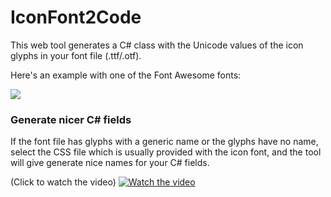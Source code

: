 IconFont2Code
===================

This web tool generates a C# class with the Unicode values of the icon glyphs in your font file (.ttf/.otf).

Here's an example with one of the Font Awesome fonts:

![](https://github.com/andreinitescu/IconFont2Code/blob/master/docs/img/example1.gif)


### Generate nicer C# fields

If the font file has glyphs with a generic name or the glyphs have no name, select the CSS file which is usually provided with the icon font, and the tool will give generate nice names for your C# fields.

(Click to watch the video)
[![Watch the video](http://i3.ytimg.com/vi/HF6VLaAYSa4/maxresdefault.jpg)](https://youtu.be/HF6VLaAYSa4)
